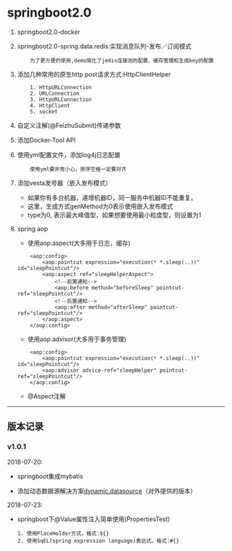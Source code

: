 # springboot2.0

1. springboot2.0-docker
2. springboot2.0-spring.data.redis:实现消息队列-发布／订阅模式
    
    ```
        为了更方便的使用,demo简化了jedis连接池的配置、缓存管理和生成key的配置
    ```
3. 添加几种常用的原生http post请求方式:HttpClientHelper

    ```
        1. HttpURLConnection
        2. URLConnection
        3. HttpURLConnection
        4. HttpClient
        5. socket
    ```
      
4. 自定义注解(@FeizhuSubmit)传递参数

5. 添加Docker-Tool API

6. 使用yml配置文件，添加log4j日志配置

    ```
        使用yml要非常小心，排序空格一定要对齐
    ```

7. 添加vesta发号器（嵌入发布模式）
    - 如果你有多台机器，递增机器ID，同一服务中机器ID不能重复。 
    -  这里，生成方式genMethod为0表示使用嵌入发布模式 
    - type为0, 表示最大峰值型，如果想要使用最小粒度型，则设置为1

8. spring aop

    - 使用aop:aspect(大多用于日志，缓存)

    ```
        <aop:config>
            <aop:pointcut expression="execution(* *.sleep(..))" id="sleepPointcut"/>
            <aop:aspect ref="sleepHelperAspect">
                <!--前置通知-->
                <aop:before method="beforeSleep" pointcut-ref="sleepPointcut"/>
                <!--后置通知-->
                <aop:after method="afterSleep" pointcut-ref="sleepPointcut"/>
            </aop:aspect>
        </aop:config>
    ```

    - 使用aop:advisor(大多用于事务管理)

    ```
        <aop:config>
            <aop:pointcut expression="execution(* *.sleep(..))" id="sleepPointcut"/>
            <aop:advisor advice-ref="sleepHelper" pointcut-ref="sleepPointcut"/>
        </aop:config>
    ```

    - @Aspect注解


--- 

## 版本记录

### v1.0.1

2018-07-20:

- springboot集成mybatis

- 添加动态数据源解决方案[dynamic.datasource](https://github.com/sunnyWu1104/dynamic-dataresource)（对外提供的版本）

2018-07-23:

- springboot下@Value属性注入简单使用(PropertiesTest)

    ```
    1. 使用PlaceHolder方式，格式:${}
    2. 使用SqEL(spring expression language)表达式，格式:#{}
    ```